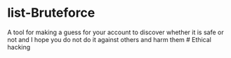 # list-Bruteforce
A tool for making a guess for your account to discover whether it is safe or not and I hope you do not do it against others and harm them # Ethical hacking
